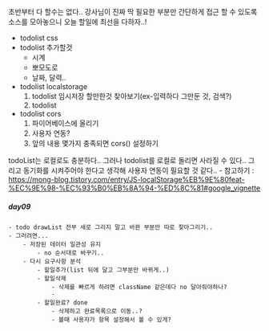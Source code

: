 초반부터 다 할수는 없다..
강사님이 진짜 딱 필요한 부분만 간단하게 접근 할 수 있도록 소스를 모아놓으니 오늘 할일에 최선을 다하자..!

- todolist css
- todolist 추가할것 
    - 시계
    - 뽀모도로
    - 날짜, 달력..
- todolist localstorage
    1. todolist 임시저장 할만한것 찾아보기(ex-입력하다 그만둔 것, 검색?)
    2. todolist 
- todolist cors
    1. 파이어베이스에 올리기
    2. 사용자 연동?
    3. 앞의 내용 몇가지 충족되면 cors() 설정하기


todoList는 로컬로도 충분하다.. 
그러나 todolist를 로컬로 돌리면 사라질 수 있다..
그리고 동기화를 시켜주어야 한다고 생각해 사용자 연동이 필요할 것 같다..
    - 참고하기 : https://mong-blog.tistory.com/entry/JS-localStorage%EB%9E%80feat-%EC%9E%98-%EC%93%B0%EB%8A%94-%ED%8C%81#google_vignette


##### day09
    - todo drawList 전부 새로 그리지 말고 바뀐 부분만 따로 찾아그리기..
    - 그러려면...
        - 저장된 데이터 일관성 유지
            - no 순서대로 바꾸기..  
        - 다시 요구사항 분석
            - 할일추가(list 뒤에 달고 그부분만 바뀌게..)
            - 할일삭제
                - 삭제를 빠르게 하려면 className 같은데다 no 달아줘야하나?
                - 
            - 할일완료? done
                - 삭제하고 완료목록으로 이동..?
                - 볼때 사용자가 항목 설정해서 볼 수 있게?

